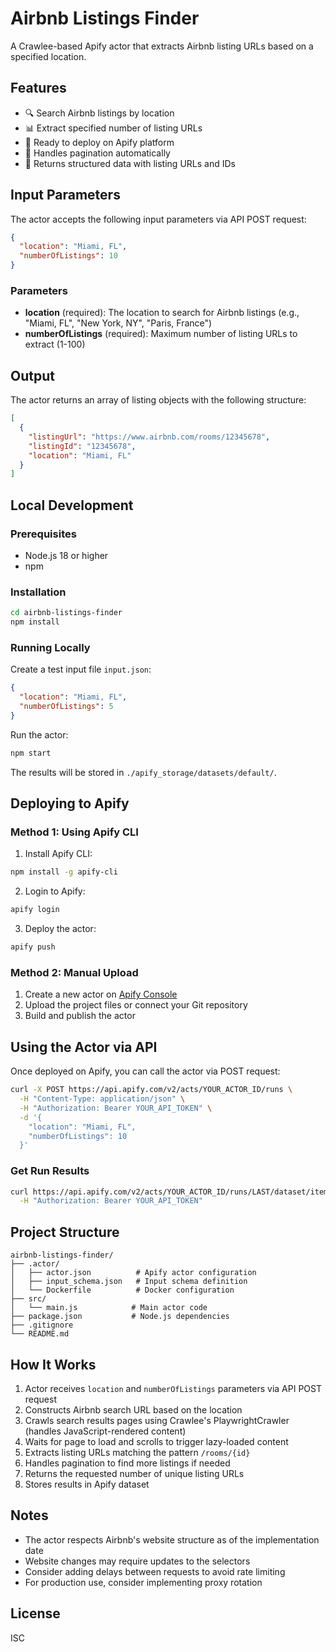 # Airbnb Listings Finder

A Crawlee-based Apify actor that extracts Airbnb listing URLs based on a specified location.

## Features

- 🔍 Search Airbnb listings by location
- 📊 Extract specified number of listing URLs
- 🚀 Ready to deploy on Apify platform
- 🔄 Handles pagination automatically
- 📝 Returns structured data with listing URLs and IDs

## Input Parameters

The actor accepts the following input parameters via API POST request:

```json
{
  "location": "Miami, FL",
  "numberOfListings": 10
}
```

### Parameters

- **location** (required): The location to search for Airbnb listings (e.g., "Miami, FL", "New York, NY", "Paris, France")
- **numberOfListings** (required): Maximum number of listing URLs to extract (1-100)

## Output

The actor returns an array of listing objects with the following structure:

```json
[
  {
    "listingUrl": "https://www.airbnb.com/rooms/12345678",
    "listingId": "12345678",
    "location": "Miami, FL"
  }
]
```

## Local Development

### Prerequisites

- Node.js 18 or higher
- npm

### Installation

```bash
cd airbnb-listings-finder
npm install
```

### Running Locally

Create a test input file `input.json`:

```json
{
  "location": "Miami, FL",
  "numberOfListings": 5
}
```

Run the actor:

```bash
npm start
```

The results will be stored in `./apify_storage/datasets/default/`.

## Deploying to Apify

### Method 1: Using Apify CLI

1. Install Apify CLI:
```bash
npm install -g apify-cli
```

2. Login to Apify:
```bash
apify login
```

3. Deploy the actor:
```bash
apify push
```

### Method 2: Manual Upload

1. Create a new actor on [Apify Console](https://console.apify.com/)
2. Upload the project files or connect your Git repository
3. Build and publish the actor

## Using the Actor via API

Once deployed on Apify, you can call the actor via POST request:

```bash
curl -X POST https://api.apify.com/v2/acts/YOUR_ACTOR_ID/runs \
  -H "Content-Type: application/json" \
  -H "Authorization: Bearer YOUR_API_TOKEN" \
  -d '{
    "location": "Miami, FL",
    "numberOfListings": 10
  }'
```

### Get Run Results

```bash
curl https://api.apify.com/v2/acts/YOUR_ACTOR_ID/runs/LAST/dataset/items \
  -H "Authorization: Bearer YOUR_API_TOKEN"
```

## Project Structure

```
airbnb-listings-finder/
├── .actor/
│   ├── actor.json          # Apify actor configuration
│   ├── input_schema.json   # Input schema definition
│   └── Dockerfile          # Docker configuration
├── src/
│   └── main.js            # Main actor code
├── package.json           # Node.js dependencies
├── .gitignore
└── README.md
```

## How It Works

1. Actor receives `location` and `numberOfListings` parameters via API POST request
2. Constructs Airbnb search URL based on the location
3. Crawls search results pages using Crawlee's PlaywrightCrawler (handles JavaScript-rendered content)
4. Waits for page to load and scrolls to trigger lazy-loaded content
5. Extracts listing URLs matching the pattern `/rooms/{id}`
6. Handles pagination to find more listings if needed
7. Returns the requested number of unique listing URLs
8. Stores results in Apify dataset

## Notes

- The actor respects Airbnb's website structure as of the implementation date
- Website changes may require updates to the selectors
- Consider adding delays between requests to avoid rate limiting
- For production use, consider implementing proxy rotation

## License

ISC
